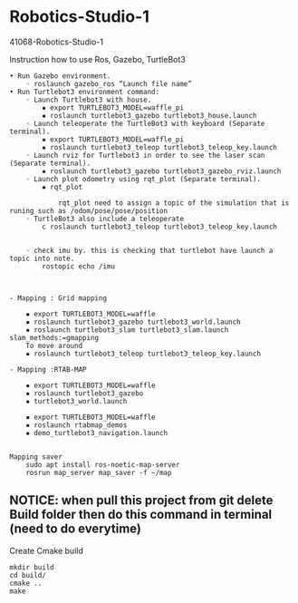 # Robotics-Studio-1
41068-Robotics-Studio-1



Instruction how to use Ros, Gazebo, TurtleBot3

    • Run Gazebo environment.
        ◦ roslaunch gazebo_ros “Launch file name”
    • Run Turtlebot3 environment command:
        ◦ Launch Turtlebot3 with house.
            ▪ export TURTLEBOT3_MODEL=waffle_pi
            ▪ roslaunch turtlebot3_gazebo turtlebot3_house.launch 
        ◦ Launch teleoperate the TurtleBot3 with keyboard (Separate terminal). 
            ▪ export TURTLEBOT3_MODEL=waffle_pi
            ▪ roslaunch turtlebot3_teleop turtlebot3_teleop_key.launch
        ◦ Launch rviz for Turtlebot3 in order to see the laser scan (Separate terminal). 
            ▪ roslaunch turtlebot3_gazebo turtlebot3_gazebo_rviz.launch
        ◦ Launch plot odometry using rqt_plot (Separate terminal).
            ▪ rqt_plot

                rqt_plot need to assign a topic of the simulation that is runing such as /odom/pose/pose/position
        ◦ TurtleBot3 also include a teleoperate
            c roslaunch turtlebot3_teleop turtlebot3_teleop_key.launch
        

        ◦ check imu by. this is checking that turtlebot have launch a topic into note.
            rostopic echo /imu



    - Mapping : Grid mapping

        ▪ export TURTLEBOT3_MODEL=waffle
        ▪ roslaunch turtlebot3_gazebo turtlebot3_world.launch
        ▪ roslaunch turtlebot3_slam turtlebot3_slam.launch slam_methods:=gmapping
        To move around
        ▪ roslaunch turtlebot3_teleop turtlebot3_teleop_key.launch

    - Mapping :RTAB-MAP

        ▪ export TURTLEBOT3_MODEL=waffle
        ▪ roslaunch turtlebot3_gazebo
        ▪ turtlebot3_world.launch

        ▪ export TURTLEBOT3_MODEL=waffle
        ▪ roslaunch rtabmap_demos
        ▪ demo_turtlebot3_navigation.launch


    Mapping saver
        sudo apt install ros-noetic-map-server
        rosrun map_server map_saver -f ~/map

## NOTICE: when pull this project from git delete Build folder then do this command in terminal (need to do everytime)
Create Cmake build

    mkdir build
    cd build/
    cmake ..
    make

